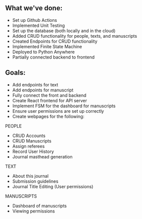 ## What we've done:
- Set up Github Actions
- Implemented Unit Testing
- Set up the database (both locally and in the cloud)
- Added CRUD functionality for people, texts, and manuscripts
- Created Endpoints for CRUD functionality
- Implemented Finite State Machine
- Deployed to Python Anywhere
- Partially connected backend to frontend


## Goals:
- Add endpoints for text
- Add endpoints for manuscript
- Fully connect the front and backend
- Create React frontend for API server
- Implement FSM for the dashboard for manuscripts
- Ensure user permissions are set up correctly
- Create webpages for the following:

PEOPLE
- CRUD Accounts
- CRUD Manuscripts
- Assign referees
- Record User History
- Journal masthead generation


TEXT
- About this journal
- Submission guidelines
- Journal Title Editing (User permissions)


MANUSCRIPTS
- Dashboard of manuscripts
- Viewing permissions

